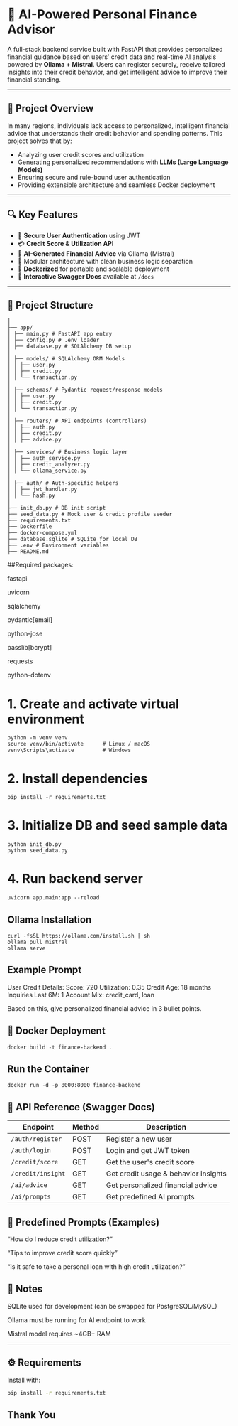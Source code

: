 # 💸 AI-Powered Personal Finance Advisor

A full-stack backend service built with FastAPI that provides personalized financial guidance based on users’ credit data and real-time AI analysis powered by **Ollama + Mistral**. Users can register securely, receive tailored insights into their credit behavior, and get intelligent advice to improve their financial standing.

---

## 📖 Project Overview

In many regions, individuals lack access to personalized, intelligent financial advice that understands their credit behavior and spending patterns. This project solves that by:

- Analyzing user credit scores and utilization
- Generating personalized recommendations with **LLMs (Large Language Models)**
- Ensuring secure and rule-bound user authentication
- Providing extensible architecture and seamless Docker deployment

---
## 🔍 Key Features

- 🔐 **Secure User Authentication** using JWT
- 💳 **Credit Score & Utilization API**
- 🧠 **AI-Generated Financial Advice** via Ollama (Mistral)
- 🧰 Modular architecture with clean business logic separation
- 🐳 **Dockerized** for portable and scalable deployment
- 📄 **Interactive Swagger Docs** available at `/docs`

---

## 📁 Project Structure

```finance_advisor_backend/
│
├── app/
│ ├── main.py # FastAPI app entry
│ ├── config.py # .env loader
│ ├── database.py # SQLAlchemy DB setup
│
│ ├── models/ # SQLAlchemy ORM Models
│ │ ├── user.py
│ │ ├── credit.py
│ │ └── transaction.py
│
│ ├── schemas/ # Pydantic request/response models
│ │ ├── user.py
│ │ ├── credit.py
│ │ └── transaction.py
│
│ ├── routers/ # API endpoints (controllers)
│ │ ├── auth.py
│ │ ├── credit.py
│ │ ├── advice.py
│
│ ├── services/ # Business logic layer
│ │ ├── auth_service.py
│ │ ├── credit_analyzer.py
│ │ └── ollama_service.py
│
│ ├── auth/ # Auth-specific helpers
│ │ ├── jwt_handler.py
│ │ └── hash.py
│
├── init_db.py # DB init script
├── seed_data.py # Mock user & credit profile seeder
├── requirements.txt
├── Dockerfile
├── docker-compose.yml
├── database.sqlite # SQLite for local DB
├── .env # Environment variables
├── README.md
```
##Required packages:

fastapi

uvicorn

sqlalchemy

pydantic[email]

python-jose

passlib[bcrypt]

requests

python-dotenv


# 1. Create and activate virtual environment
```
python -m venv venv
source venv/bin/activate      # Linux / macOS
venv\Scripts\activate         # Windows
```

# 2. Install dependencies
```
pip install -r requirements.txt
```

# 3. Initialize DB and seed sample data
```
python init_db.py
python seed_data.py
```
# 4. Run backend server
```
uvicorn app.main:app --reload
```
## Ollama Installation
```
curl -fsSL https://ollama.com/install.sh | sh
ollama pull mistral
ollama serve
```
## Example Prompt
User Credit Details:
Score: 720
Utilization: 0.35
Credit Age: 18 months
Inquiries Last 6M: 1
Account Mix: credit_card, loan

Based on this, give personalized financial advice in 3 bullet points.

## 🐳 Docker Deployment
```
docker build -t finance-backend .
```
## Run the Container
```
docker run -d -p 8000:8000 finance-backend
```
## 🧪 API Reference (Swagger Docs)
| Endpoint          | Method | Description                          |
| ----------------- | ------ | ------------------------------------ |
| `/auth/register`  | POST   | Register a new user                  |
| `/auth/login`     | POST   | Login and get JWT token              |
| `/credit/score`   | GET    | Get the user's credit score          |
| `/credit/insight` | GET    | Get credit usage & behavior insights |
| `/ai/advice`      | GET    | Get personalized financial advice    |
| `/ai/prompts`     | GET    | Get predefined AI prompts            |

## 🧠 Predefined Prompts (Examples)
“How do I reduce credit utilization?”

“Tips to improve credit score quickly”

“Is it safe to take a personal loan with high credit utilization?”

## 📌 Notes
SQLite used for development (can be swapped for PostgreSQL/MySQL)

Ollama must be running for AI endpoint to work

Mistral model requires ~4GB+ RAM

---

## ⚙️ Requirements

Install with:

```bash
pip install -r requirements.txt
```


## Thank You

